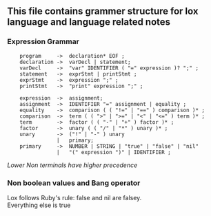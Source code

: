 ## This file contains grammer structure for lox language and language related notes

### Expression Grammar
```
    program     ->  declaration* EOF ;
    declaration ->  varDecl | statement;
    varDecl     ->  "var" IDENTIFIER ( "=" expression )? ";" ;
    statement   ->  exprStmt | printStmt ;
    exprStmt    ->  expression ";" ;
    printStmt   ->  "print" expression ";" ;

    expression  ->  assignment;
    assignment  ->  IDENTIFIER "=" assignment | equality ;
    equality    ->  comparison ( ( "!=" | "==" ) comparison )* ;
    comparison  ->  term ( ( ">" | ">=" | "<" | "<=" ) term )* ; 
    term        ->  factor ( ( "-" | "+" ) factor )* ;
    factor      ->  unary ( ( "/" | "*" ) unary )* ;
    unary       ->  ("!" | "-" ) unary
                |   primary;
    primary     ->  NUMBER | STRING | "true" | "false" | "nil"
                |   "(" expression ")" | IDENTIFIER ;
```
_Lower Non terminals have higher precedence_

### Non boolean values and Bang operator
Lox follows Ruby's rule: false and nil are falsey. <br/>
Everything else is true